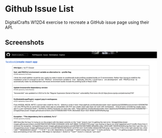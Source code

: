 # Github Issue List

DigitalCrafts W12D4 exercise to recreate a GitHub issue page using their API.

## Screenshots

![Screenshot](/src/screenshot.png)